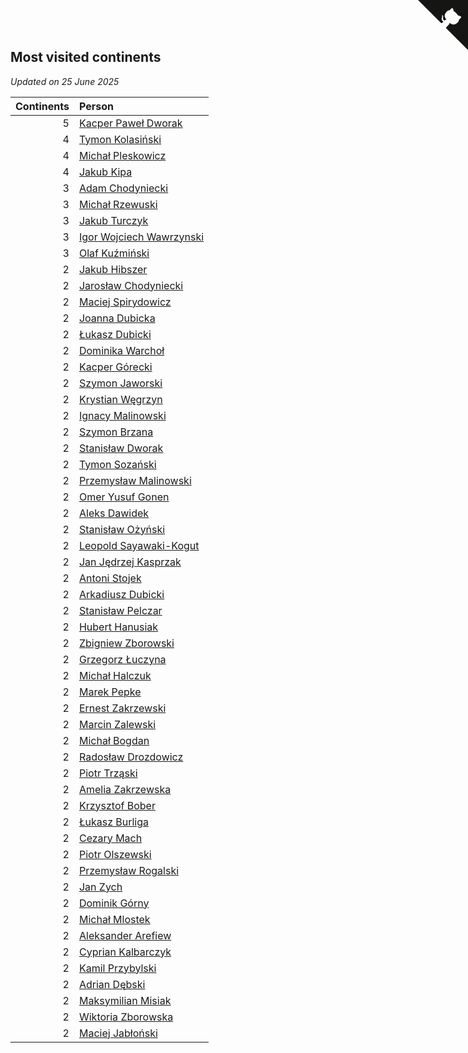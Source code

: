 ## Most visited continents

*Updated on 25 June 2025*

| Continents | Person |
| ---: | :--- |
| 5 | [Kacper Paweł Dworak](https://www.worldcubeassociation.org/persons/2020DWOR01) |
| 4 | [Tymon Kolasiński](https://www.worldcubeassociation.org/persons/2016KOLA02) |
| 4 | [Michał Pleskowicz](https://www.worldcubeassociation.org/persons/2009PLES01) |
| 4 | [Jakub Kipa](https://www.worldcubeassociation.org/persons/2010KIPA01) |
| 3 | [Adam Chodyniecki](https://www.worldcubeassociation.org/persons/2017CHOD02) |
| 3 | [Michał Rzewuski](https://www.worldcubeassociation.org/persons/2014RZEW01) |
| 3 | [Jakub Turczyk](https://www.worldcubeassociation.org/persons/2022TURC02) |
| 3 | [Igor Wojciech Wawrzynski](https://www.worldcubeassociation.org/persons/2019WAWR01) |
| 3 | [Olaf Kuźmiński](https://www.worldcubeassociation.org/persons/2018KUZM02) |
| 2 | [Jakub Hibszer](https://www.worldcubeassociation.org/persons/2018HIBS01) |
| 2 | [Jarosław Chodyniecki](https://www.worldcubeassociation.org/persons/2018CHOD01) |
| 2 | [Maciej Spirydowicz](https://www.worldcubeassociation.org/persons/2020SPIR01) |
| 2 | [Joanna Dubicka](https://www.worldcubeassociation.org/persons/2018DUBI04) |
| 2 | [Łukasz Dubicki](https://www.worldcubeassociation.org/persons/2018DUBI01) |
| 2 | [Dominika Warchoł](https://www.worldcubeassociation.org/persons/2021WARC01) |
| 2 | [Kacper Górecki](https://www.worldcubeassociation.org/persons/2021GORE01) |
| 2 | [Szymon Jaworski](https://www.worldcubeassociation.org/persons/2021JAWO01) |
| 2 | [Krystian Węgrzyn](https://www.worldcubeassociation.org/persons/2021WEGR01) |
| 2 | [Ignacy Malinowski](https://www.worldcubeassociation.org/persons/2021MALI02) |
| 2 | [Szymon Brzana](https://www.worldcubeassociation.org/persons/2017BRZA01) |
| 2 | [Stanisław Dworak](https://www.worldcubeassociation.org/persons/2021DWOR01) |
| 2 | [Tymon Sozański](https://www.worldcubeassociation.org/persons/2022SOZA01) |
| 2 | [Przemysław Malinowski](https://www.worldcubeassociation.org/persons/2022MALI01) |
| 2 | [Omer Yusuf Gonen](https://www.worldcubeassociation.org/persons/2022GONE01) |
| 2 | [Aleks Dawidek](https://www.worldcubeassociation.org/persons/2022DAWI01) |
| 2 | [Stanisław Ożyński](https://www.worldcubeassociation.org/persons/2022OZYN01) |
| 2 | [Leopold Sayawaki-Kogut](https://www.worldcubeassociation.org/persons/2022SAYA01) |
| 2 | [Jan Jędrzej Kasprzak](https://www.worldcubeassociation.org/persons/2022KASP03) |
| 2 | [Antoni Stojek](https://www.worldcubeassociation.org/persons/2022STOJ03) |
| 2 | [Arkadiusz Dubicki](https://www.worldcubeassociation.org/persons/2023DUBI01) |
| 2 | [Stanisław Pelczar](https://www.worldcubeassociation.org/persons/2023PELC01) |
| 2 | [Hubert Hanusiak](https://www.worldcubeassociation.org/persons/2013HANU01) |
| 2 | [Zbigniew Zborowski](https://www.worldcubeassociation.org/persons/2003ZBOR02) |
| 2 | [Grzegorz Łuczyna](https://www.worldcubeassociation.org/persons/2005LUCZ01) |
| 2 | [Michał Halczuk](https://www.worldcubeassociation.org/persons/2006HALC01) |
| 2 | [Marek Pepke](https://www.worldcubeassociation.org/persons/2008PEPK01) |
| 2 | [Ernest Zakrzewski](https://www.worldcubeassociation.org/persons/2011ZAKR01) |
| 2 | [Marcin Zalewski](https://www.worldcubeassociation.org/persons/2011ZALE02) |
| 2 | [Michał Bogdan](https://www.worldcubeassociation.org/persons/2012BOGD01) |
| 2 | [Radosław Drozdowicz](https://www.worldcubeassociation.org/persons/2012DROZ02) |
| 2 | [Piotr Trząski](https://www.worldcubeassociation.org/persons/2012TRZA01) |
| 2 | [Amelia Zakrzewska](https://www.worldcubeassociation.org/persons/2012ZAKR01) |
| 2 | [Krzysztof Bober](https://www.worldcubeassociation.org/persons/2013BOBE01) |
| 2 | [Łukasz Burliga](https://www.worldcubeassociation.org/persons/2013BURL01) |
| 2 | [Cezary Mach](https://www.worldcubeassociation.org/persons/2018MACH04) |
| 2 | [Piotr Olszewski](https://www.worldcubeassociation.org/persons/2013OLSZ02) |
| 2 | [Przemysław Rogalski](https://www.worldcubeassociation.org/persons/2013ROGA02) |
| 2 | [Jan Zych](https://www.worldcubeassociation.org/persons/2014ZYCH01) |
| 2 | [Dominik Górny](https://www.worldcubeassociation.org/persons/2015GORN01) |
| 2 | [Michał Mlostek](https://www.worldcubeassociation.org/persons/2015MLOS01) |
| 2 | [Aleksander Arefiew](https://www.worldcubeassociation.org/persons/2016AREF01) |
| 2 | [Cyprian Kalbarczyk](https://www.worldcubeassociation.org/persons/2016KALB01) |
| 2 | [Kamil Przybylski](https://www.worldcubeassociation.org/persons/2016PRZY01) |
| 2 | [Adrian Dębski](https://www.worldcubeassociation.org/persons/2017DEBS01) |
| 2 | [Maksymilian Misiak](https://www.worldcubeassociation.org/persons/2017MISI01) |
| 2 | [Wiktoria Zborowska](https://www.worldcubeassociation.org/persons/2003ZBOR01) |
| 2 | [Maciej Jabłoński](https://www.worldcubeassociation.org/persons/2017JABL01) |


<a href="https://github.com/maxidragon/wca_statistics_pl" class="github-corner" aria-label="View source on Github"><svg width="80" height="80" viewBox="0 0 250 250" style="fill:#151513; color:#fff; position: absolute; top: 0; border: 0; right: 0;" aria-hidden="true"><path d="M0,0 L115,115 L130,115 L142,142 L250,250 L250,0 Z"></path><path d="M128.3,109.0 C113.8,99.7 119.0,89.6 119.0,89.6 C122.0,82.7 120.5,78.6 120.5,78.6 C119.2,72.0 123.4,76.3 123.4,76.3 C127.3,80.9 125.5,87.3 125.5,87.3 C122.9,97.6 130.6,101.9 134.4,103.2" fill="currentColor" style="transform-origin: 130px 106px;" class="octo-arm"></path><path d="M115.0,115.0 C114.9,115.1 118.7,116.5 119.8,115.4 L133.7,101.6 C136.9,99.2 139.9,98.4 142.2,98.6 C133.8,88.0 127.5,74.4 143.8,58.0 C148.5,53.4 154.0,51.2 159.7,51.0 C160.3,49.4 163.2,43.6 171.4,40.1 C171.4,40.1 176.1,42.5 178.8,56.2 C183.1,58.6 187.2,61.8 190.9,65.4 C194.5,69.0 197.7,73.2 200.1,77.6 C213.8,80.2 216.3,84.9 216.3,84.9 C212.7,93.1 206.9,96.0 205.4,96.6 C205.1,102.4 203.0,107.8 198.3,112.5 C181.9,128.9 168.3,122.5 157.7,114.1 C157.9,116.9 156.7,120.9 152.7,124.9 L141.0,136.5 C139.8,137.7 141.6,141.9 141.8,141.8 Z" fill="currentColor" class="octo-body"></path></svg></a><style>.github-corner:hover .octo-arm{animation:octocat-wave 560ms ease-in-out}@keyframes octocat-wave{0%,100%{transform:rotate(0)}20%,60%{transform:rotate(-25deg)}40%,80%{transform:rotate(10deg)}}@media (max-width:500px){.github-corner:hover .octo-arm{animation:none}.github-corner .octo-arm{animation:octocat-wave 560ms ease-in-out}}</style>
